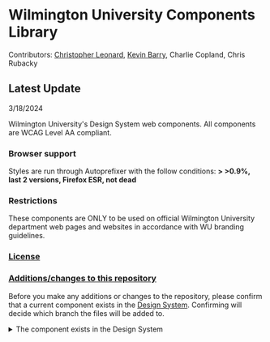 # Wilmington University Components Library #

<!-- [![GPLv3 license](https://img.shields.io/badge/License-GPLv3-blue.svg?style=flat-square)](LICENSE.md) [![Stable release](https://img.shields.io/github/release/UDelIT/udthemebrand.svg?style=flat-square)](releases/) [![Bitbucket Pipelines](https://img.shields.io/bitbucket/pipelines/atlassian/adf-builder-javascript.svg?style=flat-square)](https://bitbucket.org/itcssdev/udtheme-brand/src/master/bitbucket-pipelines.yml) [![GitHub issues](https://img.shields.io/github/issues/UDelIT/udthemebrand.svg?style=flat-square&colorB=red)](issues/) [![GitHub issues-closed](https://img.shields.io/github/issues-closed/UDelIT/udthemebrand.svg?style=flat-square&colorB=lightgrey)](issues?q=is%3Aissue+is%3Aclosed) [![WordPress](https://img.shields.io/wordpress/v/akismet.svg?style=flat-square)](https://github.com/UDelIT/udthemebrand) [![](https://img.shields.io/badge/php-5.6.30-ff69b4.svg?style=flat-square)]()

[![GitHub watchers](https://img.shields.io/github/watchers/UDelIT/udthemebrand.svg?style=social&label=Watch&maxAge=2592000)](watchers/) -->




Contributors: [Christopher Leonard](https://github.com/wilmu-cl), [Kevin Barry](https://github.com/kevingb), Charlie Copland, Chris Rubacky

## Latest Update ##

3/18/2024

Wilmington University's Design System web components.  All components are WCAG Level AA compliant.

### Browser support ###
Styles are run through Autoprefixer with the follow conditions: **> >0.9%, last 2 versions, Firefox ESR, not dead**

### Restrictions ###
These components are ONLY to be used on official Wilmington University department web pages and websites in accordance with WU branding guidelines.

### [License](https://github.com/Wilmington-University/web-components/blob/main/LICENSE) ###

### [Additions/changes to this repository](#changes) ###

Before you make any additions or changes to the repository, please confirm that a current component exists in the [Design System](https://www.wilmu.edu/design-system/index.aspx). Confirming will decide which branch the files will be added to.

<details>

<summary>The component exists in the Design System</summary>

1. **The component files exist in this repository**
  * You want to make sure you have the latest copy of the files first. Navigate to the <code>main</code>. From there, fetch (check out) the component via [GitHub Desktop](https://desktop.github.com/) into your local repository <code>main</code> branch.
    Similar to the Dreamweaver process used by the team in the past, this provides you with the latest production files.
  * Copy those files into your local repository <code>development</code> branch.
    This branch is for making changes to the production code without overwriting the working files. Similar to creating a *Working Draft* of a Cascade file.
  * Make any necessary changes to your files from the <code>development</code> branch.
  * When finished, add a descriptive note stating what was changed in your code. (This helps other team members for when they might edit the files later on.) Commit the files and push them to the <code>development</code> branch.

2. **The component files DO NOT exist in this repository**
  * Create a new directory in your local repository <code>development</code> branch.
  * Following the development procedures, create and edit any necessary files.
  * Before uploading to the repository, It's best to create a CodePen test demo and run it through various browsers via WilmU's [BrowserStack](https://www.browserstack.com/) account. Credentials are located in our secret server.
  * When you've finished your tests, add a descriptive note stating what was changed in your code. Commit the files and push them to the <code>development</code> branch.

</details>



